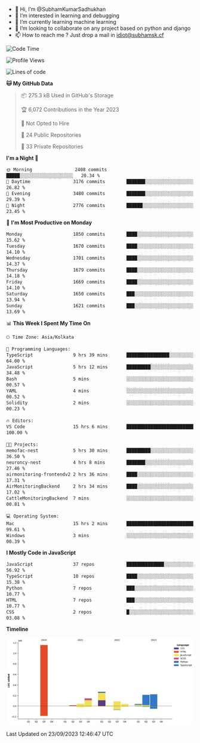 - 👋 Hi, I’m @SubhamKumarSadhukhan
- 👀 I’m interested in learning and debugging
- 🌱 I’m currently learning machine learning
- 💞️ I’m looking to collaborate on any project based on python and django
- 📫 How to reach me ?
      Just drop a mail in idiot@subhamsk.cf

<!---
SubhamKumarSadhukhan/SubhamKumarSadhukhan is a ✨ special ✨ repository because its `README.md` (this file) appears on your GitHub profile.
You can click the Preview link to take a look at your changes.
--->


<!--START_SECTION:waka-->
![Code Time](http://img.shields.io/badge/Code%20Time-1%2C579%20hrs%2034%20mins-blue)

![Profile Views](http://img.shields.io/badge/Profile%20Views-11-blue)

![Lines of code](https://img.shields.io/badge/From%20Hello%20World%20I%27ve%20Written-2.2%20million%20lines%20of%20code-blue)

**🐱 My GitHub Data** 

> 📦 275.3 kB Used in GitHub's Storage 
 > 
> 🏆 6,072 Contributions in the Year 2023
 > 
> 🚫 Not Opted to Hire
 > 
> 📜 24 Public Repositories 
 > 
> 🔑 33 Private Repositories 
 > 
**I'm a Night 🦉** 

```text
🌞 Morning                2408 commits        █████░░░░░░░░░░░░░░░░░░░░   20.34 % 
🌆 Daytime                3176 commits        ███████░░░░░░░░░░░░░░░░░░   26.82 % 
🌃 Evening                3480 commits        ███████░░░░░░░░░░░░░░░░░░   29.39 % 
🌙 Night                  2776 commits        ██████░░░░░░░░░░░░░░░░░░░   23.45 % 
```
📅 **I'm Most Productive on Monday** 

```text
Monday                   1850 commits        ████░░░░░░░░░░░░░░░░░░░░░   15.62 % 
Tuesday                  1670 commits        ████░░░░░░░░░░░░░░░░░░░░░   14.10 % 
Wednesday                1701 commits        ████░░░░░░░░░░░░░░░░░░░░░   14.37 % 
Thursday                 1679 commits        ████░░░░░░░░░░░░░░░░░░░░░   14.18 % 
Friday                   1669 commits        ████░░░░░░░░░░░░░░░░░░░░░   14.10 % 
Saturday                 1650 commits        ███░░░░░░░░░░░░░░░░░░░░░░   13.94 % 
Sunday                   1621 commits        ███░░░░░░░░░░░░░░░░░░░░░░   13.69 % 
```


📊 **This Week I Spent My Time On** 

```text
🕑︎ Time Zone: Asia/Kolkata

💬 Programming Languages: 
TypeScript               9 hrs 39 mins       ████████████████░░░░░░░░░   64.00 % 
JavaScript               5 hrs 12 mins       █████████░░░░░░░░░░░░░░░░   34.48 % 
Bash                     5 mins              ░░░░░░░░░░░░░░░░░░░░░░░░░   00.57 % 
YAML                     4 mins              ░░░░░░░░░░░░░░░░░░░░░░░░░   00.52 % 
Solidity                 2 mins              ░░░░░░░░░░░░░░░░░░░░░░░░░   00.23 % 

🔥 Editors: 
VS Code                  15 hrs 6 mins       █████████████████████████   100.00 % 

🐱‍💻 Projects: 
memofac-nest             5 hrs 30 mins       █████████░░░░░░░░░░░░░░░░   36.50 % 
neuroncy-nest            4 hrs 8 mins        ███████░░░░░░░░░░░░░░░░░░   27.46 % 
airmonitoring-frontendv2 2 hrs 36 mins       ████░░░░░░░░░░░░░░░░░░░░░   17.31 % 
AirMonitoringBackend     2 hrs 34 mins       ████░░░░░░░░░░░░░░░░░░░░░   17.02 % 
CattleMonitoringBackend  7 mins              ░░░░░░░░░░░░░░░░░░░░░░░░░   00.81 % 

💻 Operating System: 
Mac                      15 hrs 2 mins       █████████████████████████   99.61 % 
Windows                  3 mins              ░░░░░░░░░░░░░░░░░░░░░░░░░   00.39 % 
```

**I Mostly Code in JavaScript** 

```text
JavaScript               37 repos            ██████████████░░░░░░░░░░░   56.92 % 
TypeScript               10 repos            ████░░░░░░░░░░░░░░░░░░░░░   15.38 % 
Python                   7 repos             ███░░░░░░░░░░░░░░░░░░░░░░   10.77 % 
HTML                     7 repos             ███░░░░░░░░░░░░░░░░░░░░░░   10.77 % 
CSS                      2 repos             █░░░░░░░░░░░░░░░░░░░░░░░░   03.08 % 
```



**Timeline**

![Lines of Code chart](https://raw.githubusercontent.com/SubhamKumarSadhukhan/SubhamKumarSadhukhan/main/assets/bar_graph.png)


 Last Updated on 23/09/2023 12:46:47 UTC
<!--END_SECTION:waka-->
